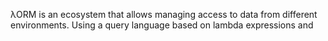 λORM is an ecosystem that allows managing access to data from different environments. Using a query language based on lambda expressions and 
